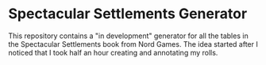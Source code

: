 # Spectacular Settlements Generator

This repository contains a "in development" generator for all the tables in the Spectacular Settlements book from Nord Games. The idea started after I noticed that I took half an hour creating and annotating my rolls.
